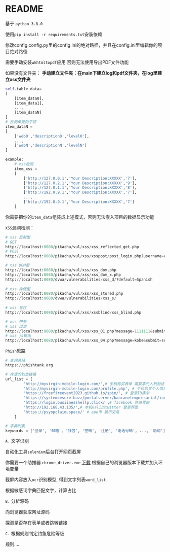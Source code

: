 # README

基于 `python 3.8.0`

使用`pip install -r requirements.txt`安装依赖

修改config.config.py里的config.ini的绝对路径，并且在config.ini里编辑你的项目绝对路径

需要手动安装`wkhtmltopdf`应用 否则无法使用导出PDF文件功能

如果没有文件夹：
**手动建立文件夹：在main下建立log和pdf文件夹，在log里建立xss文件夹**

```python
self.table_data=
[
    [item_data0],
    [item_data1],
    ...,
    [item_dataN]
]
# 检测单元的子项
item_dataN =
[
    ['web0','description0','level0'],
    ...,
    ['webN','descriptionN','levelN']
]

example:
    # xss检测
    item_xss =
    [
        ['http://127.0.0.1','Your Description:XXXXX','7'],
        ['http://127.0.2.1','Your Description:XXXXX','9'],
        ['http://127.0.1.1','Your Description:XXXXX','8'],
        ['http://192.0.9.1','Your Description:XXXXX','7'],
        ...,
        ['http://192.0.9.1','Your Description:XXXXX','7']
    ]
```

你需要把你的`item_data`组装成上述模式，否则无法嵌入项目的数据显示功能



`XSS`漏洞检测：

```python
# xss 反射型
# GET
http://localhost:8080/pikachu/vul/xss/xss_reflected_get.php
# POST
http://localhost:8080/pikachu/vul/xss/xsspost/post_login.php?username=admin&password=123456&submit=submit

# xss DOM型
http://localhost:8080/pikachu/vul/xss/xss_dom.php
http://localhost:8080/pikachu/vul/xss/xss_dom_x.php
http://localhost:8080/dvwa/vulnerabilities/xss_d/?default=Spanish
        
# xss 存储型
http://localhost:8080/pikachu/vul/xss/xss_stored.php
http://localhost:8080/dvwa/vulnerabilities/xss_s/
        
# xss 盲打
http://localhost:8080/pikachu/vul/xss/xssblind/xss_blind.php

# xss 带参
# xss 过滤
http://localhost:8080/pikachu/vul/xss/xss_01.php?message=1111111&submit=submit
# xss js输出
http://localhost:8080/pikachu/vul/xss/xss_04.php?message=kobe&submit=submit
```



`Phish`思路

```python
# 查询总站
https://phishtank.org

# 存活的钓鱼链接
url_list = [
        'http://myvirgin-mobile-login.com/',# 手机购买表单 需要事先人机验证
        'http://myvirgin-mobile-login.com/profile.php', # 手机购买个人信息 需要事先人机验证
        'https://freefireevent2023.github.io/spin/', # 登录ID表单
        'https://systemcesure.buzz/portalserver/bancanetempresarial/index/public/', # 伪造公司介绍面
        'https://login.busiinesshellp.click/',# facebook 登录界面
        'http://192.168.43.135/',# 本机kali的twitter 登录界面
        'https://psyopclaim.space/' # ape币 猿币交易
    ]

# 字典列表
keywords = ['登录', '邮箱', '钱包', '密码', '注册', '电话号码', ..., '助词']
```



`A.` 文字识别

自动化工具`selenium`后台打开网页截屏

你需要一个助推器 `chrome_driver.exe` [下载](http://chromedriver.storage.googleapis.com/index.html) 根据自己的浏览器版本下载并加入环境变量

截屏内容放入`ocr`识别模型, 得到文字列表`word_list`

根据敏感词字典匹配文字，计算占比

`B.` 分析源码

向浏览器获取网址源码

探测是否存在表单或者跳转链接

`C.` 根据规则判定钓鱼危险等级

规则....
